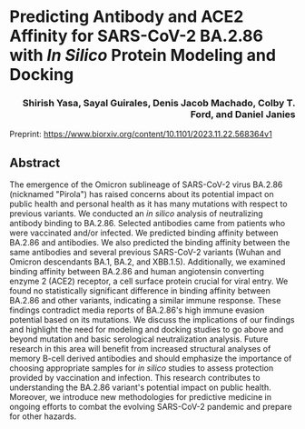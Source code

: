 # Predicting Antibody and ACE2 Affinity for SARS-CoV-2 BA.2.86 with _In Silico_ Protein Modeling and Docking

<h3 align="right">Shirish Yasa, Sayal Guirales, Denis Jacob Machado, Colby T. Ford, and Daniel Janies</h3>

Preprint: https://www.biorxiv.org/content/10.1101/2023.11.22.568364v1

## Abstract

The emergence of the Omicron sublineage of SARS-CoV-2 virus BA.2.86 (nicknamed "Pirola") has raised concerns about its potential impact on public health and personal health as it has many mutations with respect to previous variants.  We conducted an _in silico_ analysis of neutralizing antibody binding to BA.2.86. Selected antibodies came from patients who were vaccinated and/or infected. We predicted binding affinity between BA.2.86 and antibodies. We also predicted the binding affinity between the same antibodies and several previous SARS-CoV-2 variants (Wuhan and Omicron descendants BA.1, BA.2, and XBB.1.5). Additionally, we examined binding affinity between BA.2.86 and human angiotensin converting enzyme 2 (ACE2) receptor, a cell surface protein crucial for viral entry. We found no statistically significant difference in binding affinity between BA.2.86 and other variants, indicating a similar immune response. These findings contradict media reports of BA.2.86's high immune evasion potential based on its mutations. We discuss the implications of our findings and highlight the need for modeling and docking studies to go above and beyond mutation and basic serological neutralization analysis.  Future research in this area will benefit from increased structural analyses of memory B-cell derived antibodies and should emphasize the importance of choosing appropriate samples for _in silico_ studies to assess protection provided by vaccination and infection. This research contributes to understanding the BA.2.86 variant's potential impact on public health.  Moreover, we introduce new methodologies for predictive medicine in ongoing efforts to combat the evolving SARS-CoV-2 pandemic and prepare for other hazards.
